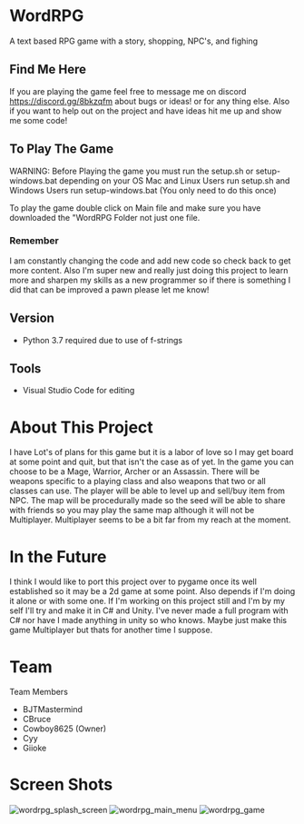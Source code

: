 # WordRPG
A text based RPG game with a story, shopping, NPC's, and fighing

## Find Me Here
If you are playing the game feel free to message me on discord https://discord.gg/8bkzqfm about bugs or ideas!
or for any thing else.
Also if you want to help out on the project and have ideas hit me up and show me some code!

## To Play The Game
WARNING: Before Playing the game you must run the setup.sh or setup-windows.bat depending 
on your OS Mac and Linux Users run setup.sh and Windows Users run setup-windows.bat
(You only need to do this once)

To play the game double click on Main file and make sure you have downloaded the
"WordRPG Folder not just one file.

### Remember
I am constantly changing the code and add new code so check back to get more content.
Also I'm super new and really just doing this project to learn more and sharpen my skills
as a new programmer so if there is something I did that can be improved a pawn  please let
me know!

## Version
* Python 3.7 required due to use of f-strings

## Tools
* Visual Studio Code for editing

# About This Project
I have Lot's of plans for this game but it is a labor of love so I may get board at some point and quit, but that isn't the case as of yet. In the game you can choose to be a Mage, Warrior, Archer or an Assassin. There will be weapons specific to a playing class and also weapons that two or all classes can use. The player will be able to level up and sell/buy item from NPC.
The map will be procedurally made so the seed will be able to share with friends so you may play the same map although it will not be Multiplayer. Multiplayer seems to be a bit far from my reach at the moment.

# In the Future
I think I would like to port this project over to pygame once its well established so it may be a 2d game at some point.
Also depends if I'm doing it alone or with some one. If I'm working on this project still and I'm by my self I'll try and make it in C# and Unity. I've never made a full program with C# nor have I made anything in unity so who knows. Maybe just make this game Multiplayer but thats for another time I suppose.

# Team
<a name="team-members"></a>Team Members
* BJTMastermind
* CBruce
* Cowboy8625 (Owner)
* Cyy
* Giioke

# Screen Shots
![wordrpg_splash_screen](https://github.com/cowboy8625/WordRPG/blob/CBruce/docs/images/Splash_Screen_2019_1_22.PNG)
![wordrpg_main_menu](https://github.com/cowboy8625/WordRPG/blob/CBruce/docs/images/Main_Menu_2019_1_22.PNG)
![wordrpg_game](https://github.com/cowboy8625/WordRPG/blob/CBruce/docs/images/Game_2019_1_22.png)




